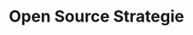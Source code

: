 ---
slug: "/grundlagen/oss-strategie"
title: "Open Source Strategie"
category: "Grundlagen"
sorting: 4
presentation: "https://onedrive.live.com/embed?cid=77FF6CBF13D23430&resid=77FF6CBF13D23430%21108889&authkey=AFGyc9RVejMyY6k&em=2&wdAr=1.7777777777777777"
sources:
    - title: 'I. Varley, G. Martin, J. Beda, S. Novotny, C. Aniszczyk, L. Faraone, J. Jagielski: "Setting an Open Source Strategy", aufgerufen am 06.05.2022'
      url: 'https://www.linuxfoundation.org/tools/setting-an-open-source-strategy/'
    - title: 'B. Weinberg: "The Essentials of Open Source Strategy and Governance", aufgerufen am 06.05.2022'
      url: 'https://web.archive.org/web/20170530155802/http://blog.blackducksoftware.com/the-essentials-of-open-source-strategy-and-governance/'
questions:
    - question: 'Was?'
      options: 
        - text: 'Option 1'
          correct: false
        - text: 'Option 2'
          correct: true
    - question: 'Was2?'
      options: 
        - text: 'Option 2.1'
          correct: true
        - text: 'Option 2.2'
          correct: true
        - text: 'Option 2.3'
          correct: false
---
